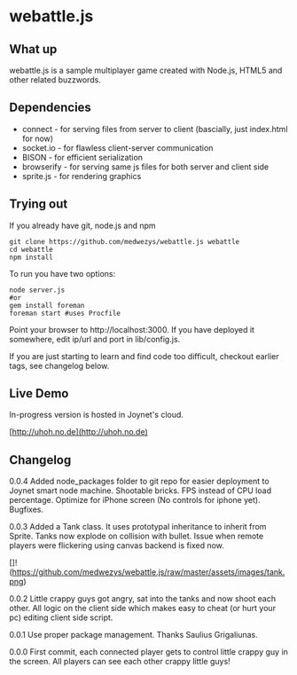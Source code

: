 # webattle.js

## What up

webattle.js is a sample multiplayer game created with Node.js, HTML5 and other related buzzwords.

## Dependencies

* connect - for serving files from server to client (bascially, just index.html for now)
* socket.io - for flawless client-server communication 
* BISON - for efficient serialization
* browserify - for serving same js files for both server and client side
* sprite.js - for rendering graphics

## Trying out

If you already have git, node.js and npm

    git clone https://github.com/medwezys/webattle.js webattle
    cd webattle
    npm install
    
To run you have two options:

    node server.js
    #or
    gem install foreman
    foreman start #uses Procfile

Point your browser to http://localhost:3000. If you have deployed it somewhere, edit ip/url and port in lib/config.js.

If you are just starting to learn and find code too difficult, checkout earlier tags, see changelog below.

## Live Demo

In-progress version is hosted in Joynet's cloud.

[http://uhoh.no.de](http://uhoh.no.de)

## Changelog

0.0.4 Added node_packages folder to git repo for easier deployment to Joynet smart node machine. Shootable bricks. FPS instead of CPU load percentage. Optimize for iPhone screen (No controls for iphone yet). Bugfixes.

0.0.3 Added a Tank class. It uses prototypal inheritance to inherit from Sprite. Tanks now explode on collision with bullet. Issue when remote players were flickering using canvas backend is fixed now.

[]!(https://github.com/medwezys/webattle.js/raw/master/assets/images/tank.png)

0.0.2 Little crappy guys got angry, sat into the tanks and now shoot each other. All logic on the client side which makes easy to cheat (or hurt your pc) editing client side script.

0.0.1 Use proper package management. Thanks Saulius Grigaliunas.

0.0.0 First commit, each connected player gets to control little crappy guy in the screen. All players can see each other crappy little guys!

